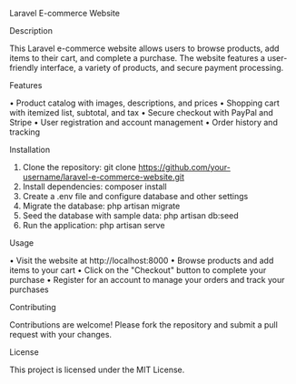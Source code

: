 Laravel E-commerce Website

Description

This Laravel e-commerce website allows users to browse products, add items to their cart, and complete a purchase. The website features a user-friendly interface, a variety of products, and secure payment processing.

Features

• Product catalog with images, descriptions, and prices
• Shopping cart with itemized list, subtotal, and tax
• Secure checkout with PayPal and Stripe
• User registration and account management
• Order history and tracking

Installation

1. Clone the repository: git clone https://github.com/your-username/laravel-e-commerce-website.git
2. Install dependencies: composer install
3. Create a .env file and configure database and other settings
4. Migrate the database: php artisan migrate
5. Seed the database with sample data: php artisan db:seed
6. Run the application: php artisan serve

Usage

• Visit the website at http://localhost:8000
• Browse products and add items to your cart
• Click on the "Checkout" button to complete your purchase
• Register for an account to manage your orders and track your purchases

Contributing

Contributions are welcome! Please fork the repository and submit a pull request with your changes.

License

This project is licensed under the MIT License.